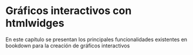 # Gráficos interactivos con htmlwidges

En este capítulo se presentan los principales funcionalidades existentes en bookdown para la creación de gráficos interactivos
